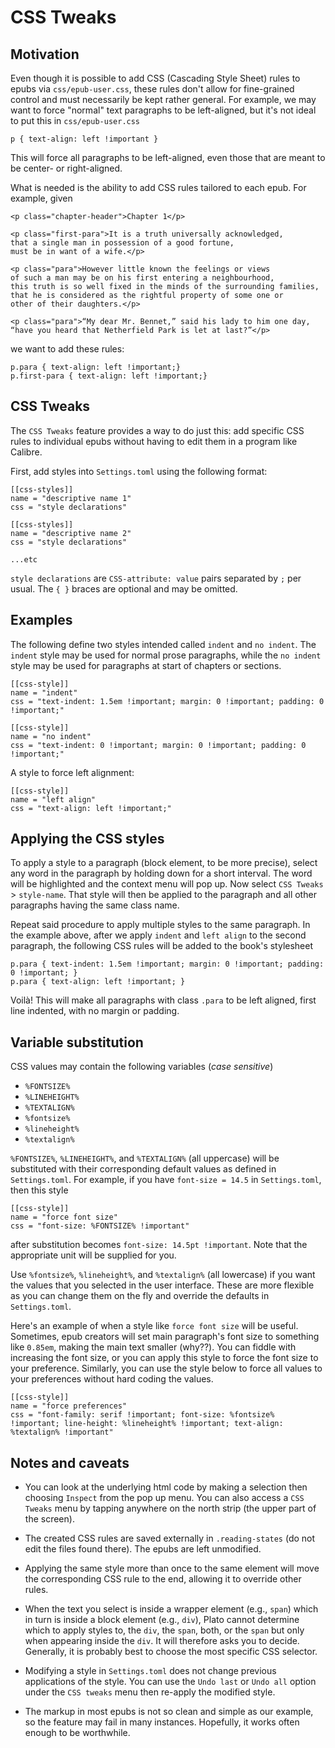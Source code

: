 # CSS Tweaks

## Motivation

Even though it is possible to add CSS (Cascading Style Sheet) rules to epubs via `css/epub-user.css`, these rules don't allow for fine-grained control and must necessarily be kept rather general. For example, we may want to force "normal" text paragraphs to be left-aligned, but it's not ideal to put this in `css/epub-user.css`

```
p { text-align: left !important }
```

This will force all paragraphs to be left-aligned, even those that are meant to be center- or right-aligned.

What is needed is the ability to add CSS rules tailored to each epub. For example, given

```
<p class="chapter-header">Chapter 1</p>

<p class="first-para">It is a truth universally acknowledged,
that a single man in possession of a good fortune,
must be in want of a wife.</p>

<p class="para">However little known the feelings or views
of such a man may be on his first entering a neighbourhood,
this truth is so well fixed in the minds of the surrounding families,
that he is considered as the rightful property of some one or
other of their daughters.</p>

<p class="para">“My dear Mr. Bennet,” said his lady to him one day,
“have you heard that Netherfield Park is let at last?”</p>
```

we want to add these rules:

```
p.para { text-align: left !important;}
p.first-para { text-align: left !important;}
```

## CSS Tweaks

The `CSS Tweaks` feature provides a way to do just this: add specific CSS rules to individual epubs without having to edit them in a program like Calibre.

First, add styles into `Settings.toml` using the following format:

```
[[css-styles]]
name = "descriptive name 1"
css = "style declarations"

[[css-styles]]
name = "descriptive name 2"
css = "style declarations"

...etc
```

`style declarations` are `CSS-attribute: value` pairs separated by `;` per usual.  The `{ }` braces are optional and may be omitted.

## Examples

The following define two styles intended called `indent` and `no indent`. The `indent` style may be used for normal prose paragraphs, while the `no indent` style may be used for paragraphs at start of chapters or sections.

```
[[css-style]]
name = "indent"
css = "text-indent: 1.5em !important; margin: 0 !important; padding: 0 !important;"

[[css-style]]
name = "no indent"
css = "text-indent: 0 !important; margin: 0 !important; padding: 0 !important;"
```

A style to force left alignment:

```
[[css-style]]
name = "left align"
css = "text-align: left !important;"
```

## Applying the CSS styles

To apply a style to a paragraph (block element, to be more precise), select any word in the paragraph by holding down for a short interval. The word will be highlighted and the context menu will pop up. Now select `CSS Tweaks` > `style-name`. That style will then be applied to the paragraph and all other paragraphs having the same class name.

Repeat said procedure to apply multiple styles to the same paragraph. In the example above, after we apply `indent` and `left align` to the second paragraph, the following CSS rules will be added to the book's stylesheet

```
p.para { text-indent: 1.5em !important; margin: 0 !important; padding: 0 !important; }
p.para { text-align: left !important; }
```

Voilà! This will make all paragraphs with class  `.para` to be left aligned, first line indented, with no margin or padding.

## Variable substitution

CSS values may contain the following variables (*case sensitive*)

* `%FONTSIZE%`
* `%LINEHEIGHT%`
* `%TEXTALIGN%`
* `%fontsize%`
* `%lineheight%`
* `%textalign%`

`%FONTSIZE%`, `%LINEHEIGHT%`, and `%TEXTALIGN%` (all uppercase) will be substituted with their corresponding default values as defined in `Settings.toml`. For example, if you have `font-size = 14.5` in `Settings.toml`, then this style

```
[[css-style]]
name = "force font size"
css = "font-size: %FONTSIZE% !important"
```

after substitution becomes `font-size: 14.5pt !important`. Note that the appropriate unit will be supplied for you.

Use `%fontsize%`, `%lineheight%`, and `%textalign%` (all lowercase) if you want the values that you selected in the user interface. These are more flexible as you can change them on the fly and override the defaults in `Settings.toml`.

Here's an example of when a style like `force font size` will be useful. Sometimes, epub creators will set main paragraph's font size to something like `0.85em`, making the main text smaller (why??). You can fiddle with increasing the font size, or you can apply this style to force the font size to your preference. Similarly, you can use the style below to force all values to your preferences without hard coding the values.

```
[[css-style]]
name = "force preferences"
css = "font-family: serif !important; font-size: %fontsize% !important; line-height: %lineheight% !important; text-align: %textalign% !important"
```

## Notes and caveats

* You can look at the underlying html code by making a selection then choosing `Inspect` from the pop up menu. You can also access a `CSS Tweaks` menu by tapping anywhere on the north strip (the upper part of the screen).

* The created CSS rules are saved externally in `.reading-states` (do not edit the files found there). The epubs are left unmodified.

* Applying the same style more than once to the same element will move the corresponding CSS rule to the end, allowing it to override other rules.

* When the text you select is inside a wrapper element (e.g., `span`) which in turn is inside a block element (e.g., `div`), Plato cannot determine which to apply styles to, the `div`, the `span`, both, or the `span` but only when appearing inside the `div`. It will therefore asks you to decide. Generally, it is probably best to choose the most specific CSS selector.

* Modifying a style in `Settings.toml` does not change previous applications of the style. You can use the `Undo last` or `Undo all` option under the `CSS tweaks` menu then re-apply the modified style.

* The markup in most epubs is not so clean and simple as our example, so the feature may fail in many instances. Hopefully, it works often enough to be worthwhile.